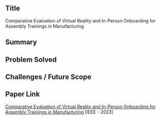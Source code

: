 ## Title

Comparative Evaluation of Virtual Reality and In-Person Onboarding for Assembly Trainings in Manufacturing

## Summary

## Problem Solved

## Challenges / Future Scope

## Paper Link

[Comparative Evaluation of Virtual Reality and In-Person Onboarding for Assembly Trainings in Manufacturing](https://ieeexplore.ieee.org/document/10322133) [IEEE - 2023]

